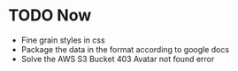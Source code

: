 # TODO Now

* Fine grain styles in css
* Package the data in the format according to google docs
* Solve the AWS S3 Bucket 403 Avatar not found error

